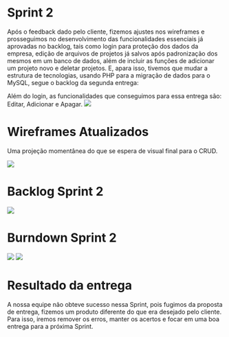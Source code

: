 # Sprint 2

Após o feedback dado pelo cliente, fizemos ajustes nos wireframes e prosseguimos no desenvolvimento das funcionalidades essenciais já aprovadas no backlog, tais como login para proteção dos dados da empresa, edição de arquivos de projetos já salvos após padronização dos mesmos em um banco de dados, além de incluir as funções de adicionar um projeto novo e deletar projetos. E, apara isso, tivemos que mudar a estrutura de tecnologias, usando PHP para a migração de dados para o MySQL, segue o backlog da segunda entrega:

Além do login, as funcionalidades que conseguimos para essa entrega são: Editar, Adicionar e Apagar.
![](https://github.com/cpusfatec/DashBoard-GSW/blob/main/SPRINT%202/Sprint2crud.gif)

# Wireframes Atualizados
Uma projeção momentânea do que se espera de visual final para o CRUD.

![](https://github.com/cpusfatec/DashBoard-GSW/blob/main/SPRINT%202/WIREFRAME%20GIF.gif)

# Backlog Sprint 2
![](https://github.com/cpusfatec/DashBoard-GSW/blob/main/SPRINT%202/Backlog%20Sprint%202.png)

# Burndown Sprint 2

![](https://github.com/cpusfatec/DashBoard-GSW/blob/main/SPRINT%202/burndown%20Sprint%202.png)
![](https://github.com/cpusfatec/DashBoard-GSW/blob/main/SPRINT%202/Velocidade%20por%20Sprint.png)

# Resultado da entrega 

A nossa equipe não obteve sucesso nessa Sprint, pois fugimos da proposta de entrega, fizemos um produto diferente do que era desejado pelo cliente. Para isso, iremos remover os erros, manter os acertos e focar em uma boa entrega para a próxima Sprint.


